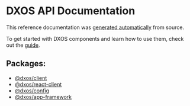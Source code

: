 # DXOS API Documentation

This reference documentation was [generated automatically](https://github.com/dxos/dxos/tree/main/docs#dxos-documentation-site) from source.

To get started with DXOS components and learn how to use them, check out the [guide](/guide/).

## Packages:

- [@dxos/client](/api/@dxos/client)
- [@dxos/react-client](/api/@dxos/react-client)
- [@dxos/config](/api/@dxos/config)
- [@dxos/app-framework](/api/@dxos/app-framework)
